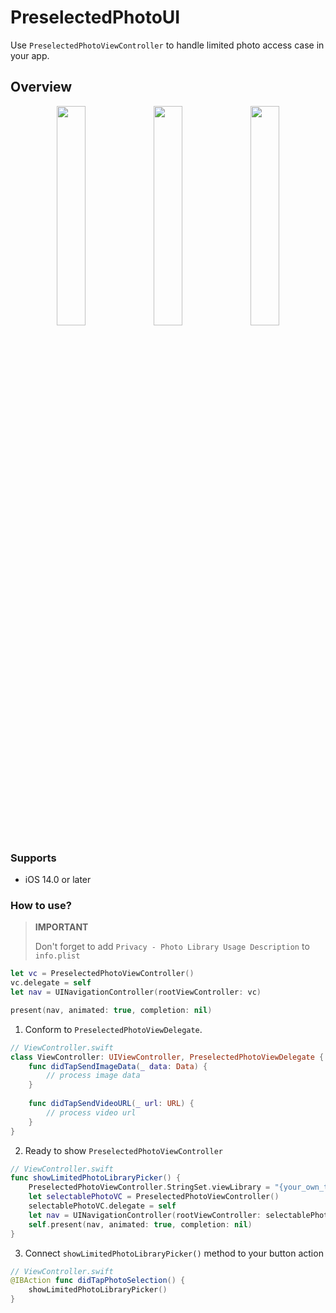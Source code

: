 # PreselectedPhotoUI

Use `PreselectedPhotoViewController` to handle limited photo access case in your app.

## Overview

<p align="center">
 <img src="https://user-images.githubusercontent.com/53814741/173444404-7f5cf79f-da02-46f2-9571-6712b230e8eb.png" width="30%"/>
 <img src="https://user-images.githubusercontent.com/53814741/173444425-e5852d9a-c29e-4483-be7a-1fb1712ff40b.png" width="30%"/>
 <img src="https://user-images.githubusercontent.com/53814741/173444434-e991a839-fada-4d3c-a256-8d0aff8912c8.png" width="30%"/>
</p>

### Supports

- iOS 14.0 or later

### How to use?

> **IMPORTANT**
>
> Don't forget to add `Privacy - Photo Library Usage Description` to `info.plist`

```swift
let vc = PreselectedPhotoViewController()
vc.delegate = self
let nav = UINavigationController(rootViewController: vc)

present(nav, animated: true, completion: nil)
```

1. Conform to `PreselectedPhotoViewDelegate`.

```swift
// ViewController.swift
class ViewController: UIViewController, PreselectedPhotoViewDelegate { 
    func didTapSendImageData(_ data: Data) {
        // process image data
    }
    
    func didTapSendVideoURL(_ url: URL) {
        // process video url
    }
}
```

2. Ready to show `PreselectedPhotoViewController`

```swift
// ViewController.swift
func showLimitedPhotoLibraryPicker() {
    PreselectedPhotoViewController.StringSet.viewLibrary = "{your_own_title}"
    let selectablePhotoVC = PreselectedPhotoViewController()
    selectablePhotoVC.delegate = self
    let nav = UINavigationController(rootViewController: selectablePhotoVC)
    self.present(nav, animated: true, completion: nil)
}
```

3. Connect `showLimitedPhotoLibraryPicker()` method to your button action

```swift
// ViewController.swift
@IBAction func didTapPhotoSelection() {
    showLimitedPhotoLibraryPicker()
}
```
